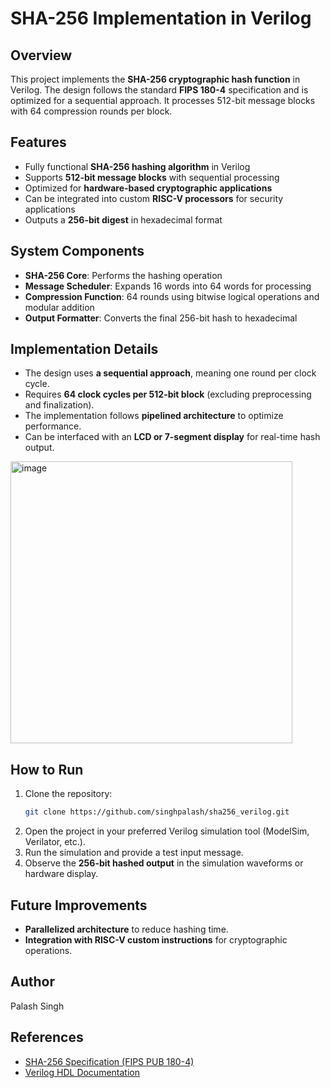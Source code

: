 # SHA-256 Implementation in Verilog

## Overview
This project implements the **SHA-256 cryptographic hash function** in Verilog. The design follows the standard **FIPS 180-4** specification and is optimized for a sequential approach. It processes 512-bit message blocks with 64 compression rounds per block.

## Features
- Fully functional **SHA-256 hashing algorithm** in Verilog
- Supports **512-bit message blocks** with sequential processing
- Optimized for **hardware-based cryptographic applications**
- Can be integrated into custom **RISC-V processors** for security applications
- Outputs a **256-bit digest** in hexadecimal format

## System Components
- **SHA-256 Core**: Performs the hashing operation
- **Message Scheduler**: Expands 16 words into 64 words for processing
- **Compression Function**: 64 rounds using bitwise logical operations and modular addition
- **Output Formatter**: Converts the final 256-bit hash to hexadecimal

## Implementation Details
- The design uses **a sequential approach**, meaning one round per clock cycle.
- Requires **64 clock cycles per 512-bit block** (excluding preprocessing and finalization).
- The implementation follows **pipelined architecture** to optimize performance.
- Can be interfaced with an **LCD or 7-segment display** for real-time hash output.
<img width="451" alt="image" src="https://github.com/user-attachments/assets/b95ff00d-9820-4b77-86ed-8940c09d229f" />

  

## How to Run
1. Clone the repository:
   ```bash
   git clone https://github.com/singhpalash/sha256_verilog.git
   ```
2. Open the project in your preferred Verilog simulation tool (ModelSim, Verilator, etc.).
3. Run the simulation and provide a test input message.
4. Observe the **256-bit hashed output** in the simulation waveforms or hardware display.

## Future Improvements
- **Parallelized architecture** to reduce hashing time.
- **Integration with RISC-V custom instructions** for cryptographic operations.

## Author
Palash Singh   

## References
- [SHA-256 Specification (FIPS PUB 180-4)](https://csrc.nist.gov/publications/detail/fips/180/4/final)
- [Verilog HDL Documentation](https://ieeexplore.ieee.org/document/8978423)

